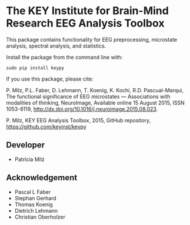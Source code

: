 The KEY Institute for Brain-Mind Research
EEG Analysis Toolbox
============================================================
This package contains functionality for EEG preprocessing,
microstate analysis, spectral analysis, and statistics.

Install the package from the command line with:

	sudo pip install keypy

If you use this package, please cite:	

P. Milz, P.L. Faber, D. Lehmann, T. Koenig, K. Kochi, R.D. Pascual-Marqui, The functional significance of EEG microstates — Associations with modalities of thinking, NeuroImage, Available online 15 August 2015, ISSN 1053-8119, http://dx.doi.org/10.1016/j.neuroimage.2015.08.023.
	
P. Milz, KEY EEG Analysis Toolbox, 2015, GitHub repository, https://github.com/keyinst/keypy 
	
	
Developer
---------
* Patricia Milz

Acknowledgement
---------------
* Pascal L Faber
* Stephan Gerhard
* Thomas Koenig
* Dietrich Lehmann
* Christian Oberholzer


